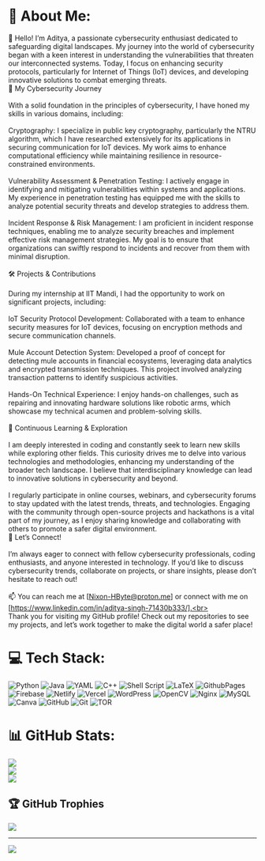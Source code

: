 # 💫 About Me:
👋 Hello! I’m Aditya, a passionate cybersecurity enthusiast dedicated to safeguarding digital landscapes. My journey into the world of cybersecurity began with a keen interest in understanding the vulnerabilities that threaten our interconnected systems. Today, I focus on enhancing security protocols, particularly for Internet of Things (IoT) devices, and developing innovative solutions to combat emerging threats.<br>🔐 My Cybersecurity Journey<br><br>With a solid foundation in the principles of cybersecurity, I have honed my skills in various domains, including:<br><br>    Cryptography: I specialize in public key cryptography, particularly the NTRU algorithm, which I have researched extensively for its applications in securing communication for IoT devices. My work aims to enhance computational efficiency while maintaining resilience in resource-constrained environments.<br><br>    Vulnerability Assessment & Penetration Testing: I actively engage in identifying and mitigating vulnerabilities within systems and applications. My experience in penetration testing has equipped me with the skills to analyze potential security threats and develop strategies to address them.<br><br>    Incident Response & Risk Management: I am proficient in incident response techniques, enabling me to analyze security breaches and implement effective risk management strategies. My goal is to ensure that organizations can swiftly respond to incidents and recover from them with minimal disruption.<br><br>🛠️ Projects & Contributions<br><br>During my internship at IIT Mandi, I had the opportunity to work on significant projects, including:<br><br>    IoT Security Protocol Development: Collaborated with a team to enhance security measures for IoT devices, focusing on encryption methods and secure communication channels.<br><br>    Mule Account Detection System: Developed a proof of concept for detecting mule accounts in financial ecosystems, leveraging data analytics and encrypted transmission techniques. This project involved analyzing transaction patterns to identify suspicious activities.<br><br>    Hands-On Technical Experience: I enjoy hands-on challenges, such as repairing and innovating hardware solutions like robotic arms, which showcase my technical acumen and problem-solving skills.<br><br>🌱 Continuous Learning & Exploration<br><br>I am deeply interested in coding and constantly seek to learn new skills while exploring other fields. This curiosity drives me to delve into various technologies and methodologies, enhancing my understanding of the broader tech landscape. I believe that interdisciplinary knowledge can lead to innovative solutions in cybersecurity and beyond.<br><br>I regularly participate in online courses, webinars, and cybersecurity forums to stay updated with the latest trends, threats, and technologies. Engaging with the community through open-source projects and hackathons is a vital part of my journey, as I enjoy sharing knowledge and collaborating with others to promote a safer digital environment.<br>🤝 Let’s Connect!<br><br>I’m always eager to connect with fellow cybersecurity professionals, coding enthusiasts, and anyone interested in technology. If you’d like to discuss cybersecurity trends, collaborate on projects, or share insights, please don’t hesitate to reach out!<br><br>📫 You can reach me at [Nixon-HByte@proton.me] or connect with me on [https://www.linkedin.com/in/aditya-singh-71430b333/].<br><br>Thank you for visiting my GitHub profile! Check out my repositories to see my projects, and let’s work together to make the digital world a safer place!


# 💻 Tech Stack:
![Python](https://img.shields.io/badge/python-3670A0?style=for-the-badge&logo=python&logoColor=ffdd54) ![Java](https://img.shields.io/badge/java-%23ED8B00.svg?style=for-the-badge&logo=openjdk&logoColor=white) ![YAML](https://img.shields.io/badge/yaml-%23ffffff.svg?style=for-the-badge&logo=yaml&logoColor=151515) ![C++](https://img.shields.io/badge/c++-%2300599C.svg?style=for-the-badge&logo=c%2B%2B&logoColor=white) ![Shell Script](https://img.shields.io/badge/shell_script-%23121011.svg?style=for-the-badge&logo=gnu-bash&logoColor=white) ![LaTeX](https://img.shields.io/badge/latex-%23008080.svg?style=for-the-badge&logo=latex&logoColor=white) ![GithubPages](https://img.shields.io/badge/github%20pages-121013?style=for-the-badge&logo=github&logoColor=white) ![Firebase](https://img.shields.io/badge/firebase-%23039BE5.svg?style=for-the-badge&logo=firebase) ![Netlify](https://img.shields.io/badge/netlify-%23000000.svg?style=for-the-badge&logo=netlify&logoColor=#00C7B7) ![Vercel](https://img.shields.io/badge/vercel-%23000000.svg?style=for-the-badge&logo=vercel&logoColor=white) ![WordPress](https://img.shields.io/badge/WordPress-%23117AC9.svg?style=for-the-badge&logo=WordPress&logoColor=white) ![OpenCV](https://img.shields.io/badge/opencv-%23white.svg?style=for-the-badge&logo=opencv&logoColor=white) ![Nginx](https://img.shields.io/badge/nginx-%23009639.svg?style=for-the-badge&logo=nginx&logoColor=white) ![MySQL](https://img.shields.io/badge/mysql-4479A1.svg?style=for-the-badge&logo=mysql&logoColor=white) ![Canva](https://img.shields.io/badge/Canva-%2300C4CC.svg?style=for-the-badge&logo=Canva&logoColor=white) ![GitHub](https://img.shields.io/badge/github-%23121011.svg?style=for-the-badge&logo=github&logoColor=white) ![Git](https://img.shields.io/badge/git-%23F05033.svg?style=for-the-badge&logo=git&logoColor=white) ![TOR](https://img.shields.io/badge/tor-%237E4798.svg?style=for-the-badge&logo=tor-project&logoColor=white)
# 📊 GitHub Stats:
![](https://github-readme-stats.vercel.app/api?username=Nixon-H&theme=dark&hide_border=false&include_all_commits=false&count_private=true)<br/>
![](https://github-readme-streak-stats.herokuapp.com/?user=Nixon-H&theme=dark&hide_border=false)<br/>
![](https://github-readme-stats.vercel.app/api/top-langs/?username=Nixon-H&theme=dark&hide_border=false&include_all_commits=false&count_private=true&layout=compact)

## 🏆 GitHub Trophies
![](https://github-profile-trophy.vercel.app/?username=Nixon-H&theme=radical&no-frame=false&no-bg=false&margin-w=4)

---
[![](https://visitcount.itsvg.in/api?id=Nixon-H&icon=0&color=0)](https://visitcount.itsvg.in)

<!-- Proudly created with GPRM ( https://gprm.itsvg.in ) -->
